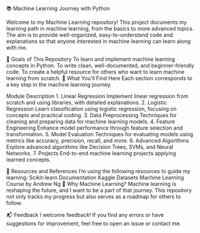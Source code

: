 📚 Machine Learning Journey with Python

Welcome to my Machine Learning repository! This project documents my learning path in machine learning, from the basics to more advanced topics.
The aim is to provide well-organized, easy-to-understand code and explanations so that anyone interested in machine learning can learn along with me.

🌟 Goals of This Repository
    To learn and implement machine learning concepts in Python.
    To write clean, well-documented, and beginner-friendly code.
    To create a helpful resource for others who want to learn machine learning from scratch.
🚀 What You'll Find Here
Each section corresponds to a key step in the machine learning journey.

Module	Description
      1. Linear Regression	Implement linear regression from scratch and using libraries, with detailed explanations.
      2. Logistic Regression	Learn classification using logistic regression, focusing on concepts and practical coding.
      3. Data Preprocessing	Techniques for cleaning and preparing data for machine learning models.
      4. Feature Engineering	Enhance model performance through feature selection and transformation.
      5. Model Evaluation	Techniques for evaluating models using metrics like accuracy, precision, recall, and more.
      6. Advanced Algorithms	Explore advanced algorithms like Decision Trees, SVMs, and Neural Networks.
      7. Projects	End-to-end machine learning projects applying learned concepts.

🔗 Resources and References
I’m using the following resources to guide my learning:
  Scikit-learn Documentation
  Kaggle Datasets
  Machine Learning Course by Andrew Ng
🧠 Why Machine Learning?
Machine learning is reshaping the future, and I want to be a part of that journey. This repository not only tracks my progress but also serves as a roadmap for others to follow.

📬 Feedback
I welcome feedback! If you find any errors or have suggestions for improvement, feel free to open an issue or contact me.







